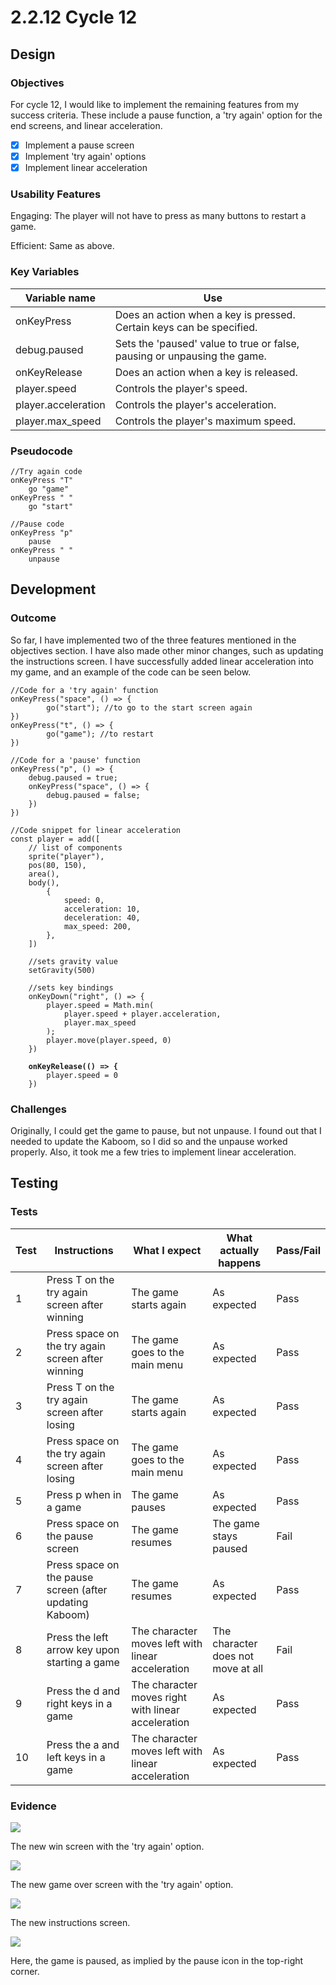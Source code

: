 # 2.2.12 Cycle 12

## Design

### Objectives

For cycle 12, I would like to implement the remaining features from my success criteria. These include a pause function, a 'try again' option for the end screens, and linear acceleration.

* [x] Implement a pause screen
* [x] Implement 'try again' options
* [x] Implement linear acceleration

### Usability Features

Engaging: The player will not have to press as many buttons to restart a game.

Efficient: Same as above.

### Key Variables

<table><thead><tr><th>Variable name</th><th>Use</th><th data-hidden></th></tr></thead><tbody><tr><td>onKeyPress</td><td>Does an action when a key is pressed. Certain keys can be specified.</td><td></td></tr><tr><td>debug.paused</td><td>Sets the 'paused' value to true or false, pausing or unpausing the game.</td><td></td></tr><tr><td>onKeyRelease</td><td>Does an action when a key is released.</td><td></td></tr><tr><td>player.speed</td><td>Controls the player's speed.</td><td></td></tr><tr><td>player.acceleration</td><td>Controls the player's acceleration.</td><td></td></tr><tr><td>player.max_speed</td><td>Controls the player's maximum speed.</td><td></td></tr></tbody></table>

### Pseudocode

```
//Try again code
onKeyPress "T"
    go "game"
onKeyPress " "
    go "start"

//Pause code
onKeyPress "p"
    pause
onKeyPress " "
    unpause
```

## Development

### Outcome

So far, I have implemented two of the three features mentioned in the objectives section. I have also made other minor changes, such as updating the instructions screen. I have successfully added linear acceleration into my game, and an example of the code can be seen below.

<pre><code>//Code for a 'try again' function
onKeyPress("space", () => {
        go("start"); //to go to the start screen again
})
onKeyPress("t", () => {
        go("game"); //to restart
})

//Code for a 'pause' function
onKeyPress("p", () => {
    debug.paused = true;
    onKeyPress("space", () => {
        debug.paused = false;
    })
})

//Code snippet for linear acceleration
const player = add([
    // list of components
    sprite("player"),
    pos(80, 150),
    area(),
    body(),
        {
            speed: 0,
            acceleration: 10,
            deceleration: 40,
            max_speed: 200,
        },
    ])

    //sets gravity value
    setGravity(500)

    //sets key bindings
    onKeyDown("right", () => {
        player.speed = Math.min(
            player.speed + player.acceleration,
            player.max_speed
        );
        player.move(player.speed, 0)
    })
    
<strong>    onKeyRelease(() => {
</strong>        player.speed = 0
    })
</code></pre>

### Challenges

Originally, I could get the game to pause, but not unpause. I found out that I needed to update the Kaboom, so I did so and the unpause worked properly. Also, it took me a few tries to implement linear acceleration.

## Testing

### Tests

| Test | Instructions                                            | What I expect                                      | What actually happens              | Pass/Fail |
| ---- | ------------------------------------------------------- | -------------------------------------------------- | ---------------------------------- | --------- |
| 1    | Press T on the try again screen after winning           | The game starts again                              | As expected                        | Pass      |
| 2    | Press space on the try again screen after winning       | The game goes to the main menu                     | As expected                        | Pass      |
| 3    | Press T on the try again screen after losing            | The game starts again                              | As expected                        | Pass      |
| 4    | Press space on the try again screen after losing        | The game goes to the main menu                     | As expected                        | Pass      |
| 5    | Press p when in a game                                  | The game pauses                                    | As expected                        | Pass      |
| 6    | Press space on the pause screen                         | The game resumes                                   | The game stays paused              | Fail      |
| 7    | Press space on the pause screen (after updating Kaboom) | The game resumes                                   | As expected                        | Pass      |
| 8    | Press the left arrow key upon starting a game           | The character moves left with linear acceleration  | The character does not move at all | Fail      |
| 9    | Press the d and right keys in a game                    | The character moves right with linear acceleration | As expected                        | Pass      |
| 10   | Press the a and left keys in a game                     | The character moves left with linear acceleration  | As expected                        | Pass      |

### Evidence

![](<../.gitbook/assets/image (1) (1) (1) (1) (1) (1) (1) (1) (1) (1) (1).png>)

The new win screen with the 'try again' option.

![](<../.gitbook/assets/image (1) (1) (1) (1) (1) (1) (1) (1) (1) (1) (1) (1).png>)

The new game over screen with the 'try again' option.

![](<../.gitbook/assets/image (4) (2).png>)

The new instructions screen.

![](<../.gitbook/assets/image (10).png>)

Here, the game is paused, as implied by the pause icon in the top-right corner.
